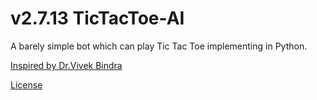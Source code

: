 
#  v2.7.13 TicTacToe-AI

A barely simple bot which can play Tic Tac Toe implementing in Python.









[Inspired by Dr.Vivek Bindra](https://youtu.be/SbOX3i-j-sw)

[License](https://github.com/Abhishek6579/TicTacToe/blob/main/LICENSE)
